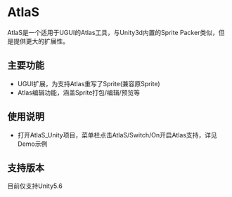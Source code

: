 # AtlaS

AtlaS是一个适用于UGUI的Atlas工具，与Unity3d内置的Sprite Packer类似，但是提供更大的扩展性。

## 主要功能

* UGUI扩展，为支持Atlas重写了Sprite(兼容原Sprite)
* Atlas编辑功能，涵盖Sprite打包/编辑/预览等

## 使用说明

* 打开AtlaS_Unity项目，菜单栏点击AtlaS/Switch/On开启Atlas支持，详见Demo示例

## 支持版本

目前仅支持Unity5.6
